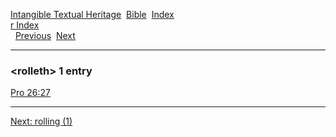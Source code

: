 [Intangible Textual Heritage](../../index)  [Bible](../index) 
[Index](index)   
[r Index](_r_)  
  [Previous](c09608)  [Next](c09610) 

------------------------------------------------------------------------

### &lt;rolleth&gt; 1 entry

[Pro 26:27](../kjv/pro026.htm#027)  

------------------------------------------------------------------------

[Next: rolling (1)](c09610)
